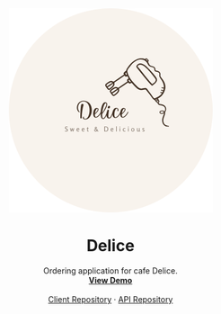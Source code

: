 <div align="center">
<img alt="Delice" src="public/Delice-circle.png">
<h1 align="center">Delice</h1>

  <p align="center">
    Ordering application for cafe Delice. 
    <br />
    <a href=""><strong>View Demo</strong></a>
    <br />
    <br />
    <a href="https://github.com/Denz1423/delice-client">Client Repository</a>
    ·
    <a href="https://github.com/Denz1423/delice-api">API Repository</a>
  </p>
</div>
